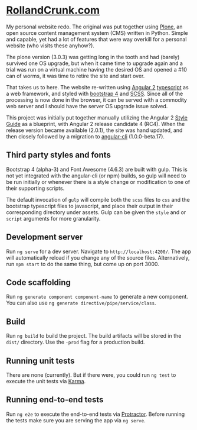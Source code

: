 # [RollandCrunk.com](http://www.rollandcrunk.com)
My personal website redo. The original was put together using 
[Plone](https://plone.org/), an open source content management
system (CMS) written in Python. Simple and capable, yet had a 
lot of features that were way overkill for a personal website (who 
visits these anyhow?).
 
The plone version (3.0.3) was getting long in the tooth and
had (barely) survived one OS upgrade, but when it came time to
upgrade again and a trial was run on a virtual machine having
the desired OS and opened a #10 can of worms, it was time 
to retire the site and start over.

That takes us to here. The website re-written using [Angular 2](https://angular.io/) 
[typescript](https://www.typescriptlang.org/) as a web framework,
and styled with [bootstrap 4](https://v4-alpha.getbootstrap.com/) 
and [SCSS](http://sass-lang.com/). Since all of the processing is now done
in the browser, it can be served with a commodity web server and I should
have the server OS upgrade issue solved.

This project was initially put together manually utilizing the Angular 2
[Style Guide](https://angular.io/styleguide) as a blueprint, 
with Angular 2 release candidate 4 (RC4). 
When the release version became available (2.0.1), the site was hand updated, 
and then closely followed by a migration to
[angular-cli](https://github.com/angular/angular-cli) (1.0.0-beta.17).

## Third party styles and fonts
Bootstrap 4 (alpha-3) and Font Awesome (4.6.3) are built with gulp. This is not yet
integrated with the angular-cli (or npm) builds, so gulp will need to be run initially
or whenever there is a style change or modification to one of their supporting scripts.

The default invocation of `gulp` will compile both the `scss` files to `css`
and the bootstrap typescript files to javascript, and place their output in their
corresponding directory under assets. Gulp can be given the `style` and
or `script` arguments for more granularity.

## Development server
Run `ng serve` for a dev server. Navigate to `http://localhost:4200/`. 
The app will automatically reload if you change any of the source files.
Alternatively, run `npm start` to do the same thing, but come up on port 3000.

## Code scaffolding

Run `ng generate component component-name` to generate a new component. 
You can also use `ng generate directive/pipe/service/class`.

## Build

Run `ng build` to build the project. The build artifacts will be stored in the `dist/` directory. 
Use the `-prod` flag for a production build.

## Running unit tests

There are none (currently). But if there were, you could 
run `ng test` to execute the unit tests via [Karma](https://karma-runner.github.io).

## Running end-to-end tests

Run `ng e2e` to execute the end-to-end tests via [Protractor](http://www.protractortest.org/). 
Before running the tests make sure you are serving the app via `ng serve`.
